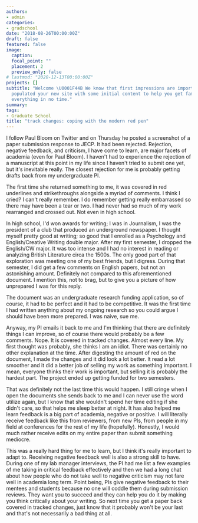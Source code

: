 ```yaml
---
authors:
- admin
categories:
- gradschool
date: "2018-08-26T00:00:00Z"
draft: false
featured: false
image:
  caption:
  focal_point: ""
  placement: 2
  preview_only: false
# lastmod: "2020-12-13T00:00:00Z"
projects: []
subtitle: "Welcome \U0001F44B We know that first impressions are important, so we've
  populated your new site with some initial content to help you get familiar with
  everything in no time."
summary: 
tags:
- Graduate School
title: "track changes: coping with the modern red pen"
---
```


I follow Paul Bloom on Twitter and on Thursday he posted a screenshot of a paper submission response to JECP. It had been rejected. Rejection, negative feedback, and criticism, I have come to learn, are major facets of academia (even for Paul Bloom). I haven't had to experience the rejection of a manuscript at this point in my life since I haven't tried to submit one yet, but it's inevitable really. The closest rejection for me is probably getting drafts back from my undergraduate PI.

The first time she returned something to me, it was covered in red underlines and strikethroughs alongside a myriad of comments. I think I cried? I can't really remember. I do remember getting really embarrassed so there may have been a tear or two. I had never had so much of my work rearranged and crossed out. Not even in high school.

In high school, I'd won awards for writing; I was in Journalism, I was the president of a club that produced an underground newspaper. I thought myself pretty good at writing; so good that I enrolled as a Psychology and English/Creative Writing double major. After my first semester, I dropped the English/CW major. It was too intense and I had no interest in reading or analyzing British Literature circa the 1500s. The only good part of that exploration was meeting one of my best friends, but I digress. During that semester, I did get a few comments on English papers, but not an astonishing amount. Definitely not compared to this aforementioned document. I mention this, not to brag, but to give you a picture of how unprepared I was for this reply.

The document was an undergraduate research funding application, so of course, it had to be perfect and it had to be competitive. It was the first time I had written anything about my ongoing research so you could argue I should have been more prepared. I was naive, sue me.

Anyway, my PI emails it back to me and I'm thinking that there are definitely things I can improve, so of course there would probably be a few comments. Nope. It is covered in tracked changes. Almost every line. My first thought was probably, she thinks I am an idiot. There was certainly no other explanation at the time. After digesting the amount of red on the document, I made the changes and it did look a lot better. It read a lot smoother and it did a better job of selling my work as something important. I mean, everyone thinks their work is important, but selling it is probably the hardest part. The project ended up getting funded for two semesters.

That was definitely not the last time this would happen. I still cringe when I open the documents she sends back to me and I can never use the word utilize again, but I know that she wouldn't spend her time editing if she didn't care, so that helps me sleep better at night. It has also helped me learn feedback is a big part of academia, negative or positive. I will literally receive feedback like this from reviewers, from new PIs, from people in my field at conferences for the rest of my life (hopefully). Honestly, I would much rather receive edits on my entire paper than submit something mediocre.

This was a really hard thing for me to learn, but I think it's really important to adapt to. Receiving negative feedback well is also a strong skill to have. During one of my lab manager interviews, the PI had me list a few examples of me taking in critical feedback effectively and then we had a long chat about how people who do not take well to negative criticism may not fare well in academia long term. Point being, PIs give negative feedback to their mentees and students because no one will coddle them during submission reviews. They want you to succeed and they can help you do it by making you think critically about your writing. So next time you get a paper back covered in tracked changes, just know that it probably won't be your last and that's not necessarily a bad thing at all.
